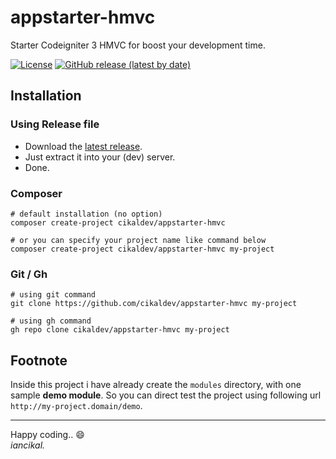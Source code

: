 # appstarter-hmvc
Starter Codeigniter 3 HMVC for boost your development time.

[![License](https://img.shields.io/github/license/cikaldev/appstarter-hmvc)](https://img.shields.io/github/license/cikaldev/appstarter-hmvc)
[![GitHub release (latest by date)](https://img.shields.io/github/v/release/cikaldev/appstarter-hmvc)](https://github.com/cikaldev/appstarter-hmvc/releases)

## Installation

### Using Release file
* Download the [latest release](https://github.com/cikaldev/appstarter-hmvc/releases/latest).
* Just extract it into your (dev) server.
* Done.


### Composer
```shell
# default installation (no option)
composer create-project cikaldev/appstarter-hmvc

# or you can specify your project name like command below
composer create-project cikaldev/appstarter-hmvc my-project
```

### Git / Gh
```shell
# using git command
git clone https://github.com/cikaldev/appstarter-hmvc my-project

# using gh command
gh repo clone cikaldev/appstarter-hmvc my-project
```

## Footnote
Inside this project i have already create the `modules` directory, with one sample **demo module**. So you can direct test the project using following url `http://my-project.domain/demo`.

---

Happy coding.. :smile:<br>
_iancikal._
